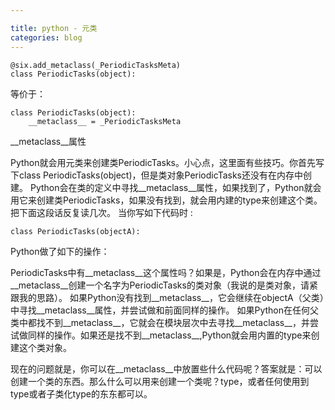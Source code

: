 ```yaml
---

title: python - 元类
categories: blog
---
```



    @six.add_metaclass(_PeriodicTasksMeta)
    class PeriodicTasks(object):

等价于：

    class PeriodicTasks(object):
        __metaclass__ = _PeriodicTasksMeta

__metaclass__属性

Python就会用元类来创建类PeriodicTasks。小心点，这里面有些技巧。你首先写下class PeriodicTasks(object)，但是类对象PeriodicTasks还没有在内存中创建。
Python会在类的定义中寻找__metaclass__属性，如果找到了，Python就会用它来创建类PeriodicTasks，如果没有找到，就会用内建的type来创建这个类。把下面这段话反复读几次。
当你写如下代码时 :

    class PeriodicTasks(objectA):


Python做了如下的操作：

PeriodicTasks中有__metaclass__这个属性吗？如果是，Python会在内存中通过__metaclass__创建一个名字为PeriodicTasks的类对象（我说的是类对象，请紧跟我的思路）。
如果Python没有找到__metaclass__，它会继续在objectA（父类）中寻找__metaclass__属性，并尝试做和前面同样的操作。
如果Python在任何父类中都找不到__metaclass__，它就会在模块层次中去寻找__metaclass__，并尝试做同样的操作。如果还是找不到__metaclass__,Python就会用内置的type来创建这个类对象。

现在的问题就是，你可以在__metaclass__中放置些什么代码呢？答案就是：可以创建一个类的东西。那么什么可以用来创建一个类呢？type，或者任何使用到type或者子类化type的东东都可以。

